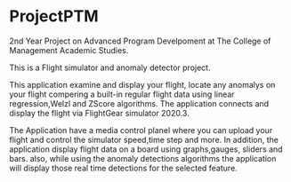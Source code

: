 # ProjectPTM

2nd Year Project on Advanced Program Develpoment at The College of Management Academic Studies.

This is a Flight simulator and anomaly detector project.

This application examine and display your flight, locate any anomalys on your flight compering a built-in regular flight data using linear regression,Welzl and ZScore algorithms.
The application connects and display the flight via FlightGear simulator 2020.3.

The Application have a media control planel where you can upload your flight and control the simulator speed,time step and more.
In addition, the application display flight data on a board using graphs,gauges, sliders and bars.
also, while using the anomaly detections algorithms the application will display those real time detections for the selected feature.
